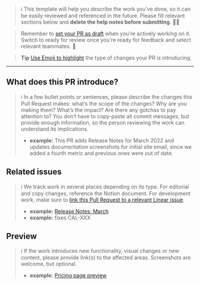 > ℹ️ This template will help you describe the work you’ve done, so it can be easily reviewed and referenced in the future. Please fill relevant sections below and **delete the help notes before submitting**. 🙌🏻 

> Remember to [set your PR as draft](https://docs.github.com/en/pull-requests/collaborating-with-pull-requests/proposing-changes-to-your-work-with-pull-requests/about-pull-requests#draft-pull-requests) when you’re actively working on it. Switch to ready for review once you’re ready for feedback and select relevant teammates. 🥳

> **Tip**
> [Use Emoji to highlight](https://gist.github.com/parmentf/035de27d6ed1dce0b36a) the type of changes your PR is introducing. 

***

## What does this PR introduce?

> ℹ️ In a few bullet points or sentences, please describe the changes this Pull Request makes: what’s the scope of the changes? Why are you making them? What’s the impact? Are there any gotchas to pay attention to? You don’t have to copy-paste all commit messages, but provide enough information, so the person reviewing the work can understand its implications.
> * **example:** This PR adds Release Notes for March 2022 and updates documentation screenshots for initial site email, since we added a fourth metric and previous ones were out of date.

## Related issues

> ℹ️ We track work in several places depending on its type. For editorial and copy changes, reference the Notion document. For development work, make sure to [link this Pull Request to a relevant Linear issue](https://linear.app/docs/github#link-prs).
> * **example:** [Release Notes: March](/)
> * **example:** fixes CAL-XXX

## Preview

> ℹ️ If the work introduces new functionality, visual changes or new content, please provide link(s) to the affected areas. Screenshots are welcome, but optional. 
> * **example:** [Pricing page preview](https://calibreapp.com/pricing)
